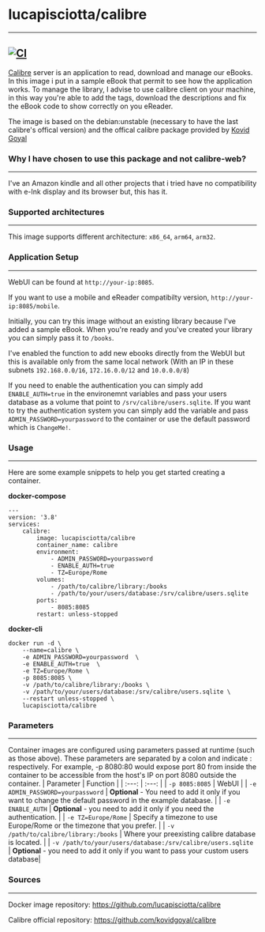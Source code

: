 # lucapisciotta/calibre
------------------------

[![CI](https://github.com/lucapisciotta/laboratory/actions/workflows/main.yml/badge.svg)](https://github.com/lucapisciotta/laboratory/actions/workflows/main.yml)
------------------------
[Calibre](https://github.com/kovidgoyal/calibre) server is an application to read, download and manage our eBooks.
In this image i put in a sample eBook that permit to see how the application works.
To manage the library, I advise to use calibre client on your machine, in this way you're able to add the tags, download the descriptions and fix the eBook code to show correctly on you eReader.

The image is based on the debian:unstable (necessary to have the last calibre's offical version) and the offical calibre package provided by [Kovid Goyal](https://github.com/kovidgoyal/calibre)

### Why I have chosen to use this package and not calibre-web?
------------------------
I've an Amazon kindle and all other projects that i tried have no compatibility with e-Ink display and its browser but, this has it.

### Supported architectures
------------------------
This image supports different architecture: `x86_64`, `arm64`, `arm32`.

### Application Setup
------------------------
WebUI can be found at `http://your-ip:8085`.

If you want to use a mobile and eReader compatibilty version, `http://your-ip:8085/mobile`.

Initially, you can try this image without an existing library because I've added a sample eBook. When you're ready and you've created your library you can simply pass it to `/books`.

I've enabled the function to add new ebooks directly from the WebUI but this is available only from the same local network (With an IP in these subnets `192.168.0.0/16`, `172.16.0.0/12` and `10.0.0.0/8`)

If you need to enable the authentication you can simply add `ENABLE_AUTH=true` in the environemnt variables and pass your users database as a volume that point to `/srv/calibre/users.sqlite`.
If you want to try the authentication system you can simply add the variable and pass `ADMIN_PASSWORD=yourpassword` to the container or use the default password which is `ChangeMe!`.

### Usage
------------------------
Here are some example snippets to help you get started creating a container.

**docker-compose**
```
---
version: '3.8'
services:
    calibre:
        image: lucapisciotta/calibre
        container_name: calibre
        environment:
            - ADMIN_PASSWORD=yourpassword
            - ENABLE_AUTH=true
            - TZ=Europe/Rome
        volumes:
            - /path/to/calibre/library:/books
            - /path/to/your/users/database:/srv/calibre/users.sqlite
        ports:
            - 8085:8085
        restart: unless-stopped
```
**docker-cli**
```
docker run -d \
    --name=calibre \
    -e ADMIN_PASSWORD=yourpassword  \
    -e ENABLE_AUTH=true  \
    -e TZ=Europe/Rome \
    -p 8085:8085 \
    -v /path/to/calibre/library:/books \
    -v /path/to/your/users/database:/srv/calibre/users.sqlite \
    --restart unless-stopped \
    lucapisciotta/calibre
```
### Parameters
------------------------
Container images are configured using parameters passed at runtime (such as those above). These parameters are separated by a colon and indicate <external>:<internal> respectively. For example, -p 8080:80 would expose port 80 from inside the container to be accessible from the host's IP on port 8080 outside the container.
| Parameter | Function |
| :---: | :---: |
| `-p 8085:8085` | WebUI |
| `-e ADMIN_PASSWORD=yourpassword` | **Optional** - You need to add it only if you want to change the default password in the example database. |
| `-e ENABLE_AUTH` | **Optional** -  you need to add it only if you need the authentication. |
| `-e TZ=Europe/Rome` | Specify a timezone to use Europe/Rome or the timezone that you prefer. |
| `-v /path/to/calibre/library:/books` | Where your preexisting calibre database is located. |
| `-v /path/to/your/users/database:/srv/calibre/users.sqlite` | **Optional** - you need to add it only if you want to pass your custom users database|


### Sources
------------------------
Docker image repository: https://github.com/lucapisciotta/calibre

Calibre official repository: https://github.com/kovidgoyal/calibre
